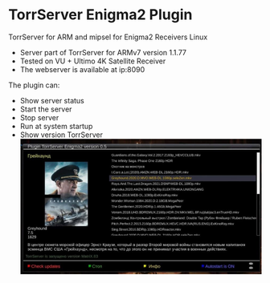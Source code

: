 # TorrServer Enigma2 Plugin
TorrServer for ARM and mipsel for Enigma2 Receivers Linux

- Server part of TorrServer for ARMv7 version 1.1.77
- Tested on VU + Ultimo 4K Satellite Receiver
- The webserver is available at ip:8090

The plugin can:
* Show server status
* Start the server
* Stop server
* Run at system startup
* Show version TorrServer
![TorrServer-armv7ahf-vfp](https://raw.githubusercontent.com/satsis/TorrServer-Enigma2/main/TorrServer-armv7ahf-vfp%20(3).jpg)

